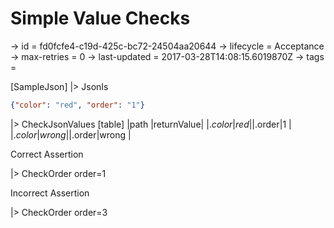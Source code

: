# Simple Value Checks

-> id = fd0fcfe4-c19d-425c-bc72-24504aa20644
-> lifecycle = Acceptance
-> max-retries = 0
-> last-updated = 2017-03-28T14:08:15.6019870Z
-> tags = 

[SampleJson]
|> JsonIs
``` json
{"color": "red", "order": "1"}
```

|> CheckJsonValues
    [table]
    |path   |returnValue|
    |$.color|red        |
    |$.order|1          |
    |$.color|wrong      |
    |$.order|wrong      |


Correct Assertion

|> CheckOrder order=1

Incorrect Assertion

|> CheckOrder order=3
~~~
